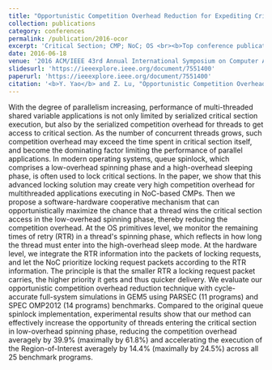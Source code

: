 ```yaml
---
title: "Opportunistic Competition Overhead Reduction for Expediting Critical Section in NoC Based CMPs"
collection: publications
category: conferences
permalink: /publication/2016-ocor
excerpt: 'Critical Section; CMP; NoC; OS <br><b>Top conference publication-ISCA</b>'
date: 2016-06-18
venue: '2016 ACM/IEEE 43rd Annual International Symposium on Computer Architecture (ISCA)'
slidesurl: 'https://ieeexplore.ieee.org/document/7551400'
paperurl: 'https://ieeexplore.ieee.org/document/7551400'
citation: '<b>Y. Yao</b> and Z. Lu, "Opportunistic Competition Overhead Reduction for Expediting Critical Section in NoC Based CMPs," 2016 ACM/IEEE 43rd Annual International Symposium on Computer Architecture (ISCA), Seoul, Korea (South), 2016, pp. 279-290, doi: 10.1109/ISCA.2016.33.'
---
```

With the degree of parallelism increasing, performance of multi-threaded shared variable applications is not only limited by serialized critical section execution, but also by the serialized competition overhead for threads to get access to critical section. As the number of concurrent threads grows, such competition overhead may exceed the time spent in critical section itself, and become the dominating factor limiting the performance of parallel applications. In modern operating systems, queue spinlock, which comprises a low-overhead spinning phase and a high-overhead sleeping phase, is often used to lock critical sections. In the paper, we show that this advanced locking solution may create very high competition overhead for multithreaded applications executing in NoC-based CMPs. Then we propose a software-hardware cooperative mechanism that can opportunistically maximize the chance that a thread wins the critical section access in the low-overhead spinning phase, thereby reducing the competition overhead. At the OS primitives level, we monitor the remaining times of retry (RTR) in a thread's spinning phase, which reflects in how long the thread must enter into the high-overhead sleep mode. At the hardware level, we integrate the RTR information into the packets of locking requests, and let the NoC prioritize locking request packets according to the RTR information. The principle is that the smaller RTR a locking request packet carries, the higher priority it gets and thus quicker delivery. We evaluate our opportunistic competition overhead reduction technique with cycle-accurate full-system simulations in GEM5 using PARSEC (11 programs) and SPEC OMP2012 (14 programs) benchmarks. Compared to the original queue spinlock implementation, experimental results show that our method can effectively increase the opportunity of threads entering the critical section in low-overhead spinning phase, reducing the competition overhead averagely by 39.9% (maximally by 61.8%) and accelerating the execution of the Region-of-Interest averagely by 14.4% (maximally by 24.5%) across all 25 benchmark programs.
